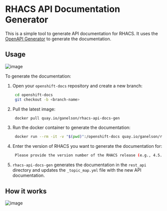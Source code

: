 # RHACS API Documentation Generator

This is a simple tool to generate API documentation for RHACS. It uses the [OpenAPI Generator](https://openapi-generator.tech/) to generate the documentation.

## Usage


![image](https://github.com/user-attachments/assets/8cccd4ab-9c9d-4ba4-bfbb-c7a7b3004775)

To generate the documentation:

1. Open your `openshift-docs` repository and create a new branch:
   ```bash
    cd openshift-docs
    git checkout -b <branch-name>
    ```
2. Pull the latest image:
   ```bash
    docker pull quay.io/ganelson/rhacs-api-docs-gen
   ```
2. Run the docker container to generate the documentation:
   ```bash
    docker run --rm -it -v "$(pwd)":/openshift-docs quay.io/ganelson/rhacs-api-docs-gen generate
    ```
3. Enter the version of RHACS you want to generate the documentation for:
   ```bash
    Please provide the version number of the RHACS release (e.g., 4.5.1): <version>
    ```
4. `rhacs-api-docs-gen` generates the documentation in the `rest_api` directory and updates the `_topic_map.yml` file with the new API documentation.

## How it works

![image](https://github.com/user-attachments/assets/9388c883-9527-4177-a4e8-2e82f5338562)

